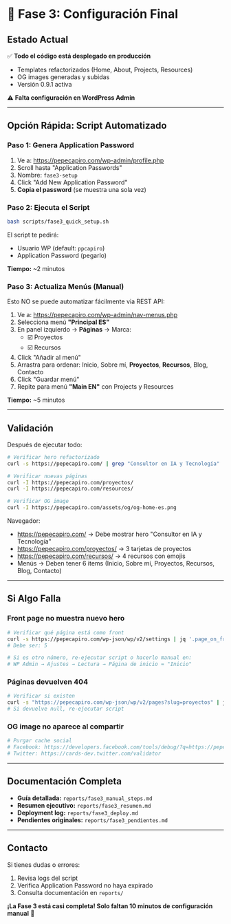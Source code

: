 # 🚀 Fase 3: Configuración Final

## Estado Actual

✅ **Todo el código está desplegado en producción**
- Templates refactorizados (Home, About, Projects, Resources)
- OG images generadas y subidas
- Versión 0.9.1 activa

⚠️ **Falta configuración en WordPress Admin**

---

## Opción Rápida: Script Automatizado

### Paso 1: Genera Application Password

1. Ve a: https://pepecapiro.com/wp-admin/profile.php
2. Scroll hasta "Application Passwords"
3. Nombre: `fase3-setup`
4. Click "Add New Application Password"
5. **Copia el password** (se muestra una sola vez)

### Paso 2: Ejecuta el Script

```bash
bash scripts/fase3_quick_setup.sh
```

El script te pedirá:
- Usuario WP (default: `ppcapiro`)
- Application Password (pegarlo)

**Tiempo:** ~2 minutos

### Paso 3: Actualiza Menús (Manual)

Esto NO se puede automatizar fácilmente via REST API:

1. Ve a: https://pepecapiro.com/wp-admin/nav-menus.php
2. Selecciona menú **"Principal ES"**
3. En panel izquierdo → **Páginas** → Marca:
   - ☑️ Proyectos
   - ☑️ Recursos
4. Click "Añadir al menú"
5. Arrastra para ordenar: Inicio, Sobre mí, **Proyectos**, **Recursos**, Blog, Contacto
6. Click "Guardar menú"
7. Repite para menú **"Main EN"** con Projects y Resources

**Tiempo:** ~5 minutos

---

## Validación

Después de ejecutar todo:

```bash
# Verificar hero refactorizado
curl -s https://pepecapiro.com/ | grep "Consultor en IA y Tecnología"

# Verificar nuevas páginas
curl -I https://pepecapiro.com/proyectos/
curl -I https://pepecapiro.com/resources/

# Verificar OG image
curl -I https://pepecapiro.com/assets/og/og-home-es.png
```

Navegador:
- https://pepecapiro.com/ → Debe mostrar hero "Consultor en IA y Tecnología"
- https://pepecapiro.com/proyectos/ → 3 tarjetas de proyectos
- https://pepecapiro.com/recursos/ → 4 recursos con emojis
- Menús → Deben tener 6 items (Inicio, Sobre mí, Proyectos, Recursos, Blog, Contacto)

---

## Si Algo Falla

### Front page no muestra nuevo hero
```bash
# Verificar qué página está como front
curl -s https://pepecapiro.com/wp-json/wp/v2/settings | jq '.page_on_front'
# Debe ser: 5

# Si es otro número, re-ejecutar script o hacerlo manual en:
# WP Admin → Ajustes → Lectura → Página de inicio = "Inicio"
```

### Páginas devuelven 404
```bash
# Verificar si existen
curl -s "https://pepecapiro.com/wp-json/wp/v2/pages?slug=proyectos" | jq '.[0].id'
# Si devuelve null, re-ejecutar script
```

### OG image no aparece al compartir
```bash
# Purgar cache social
# Facebook: https://developers.facebook.com/tools/debug/?q=https://pepecapiro.com/
# Twitter: https://cards-dev.twitter.com/validator
```

---

## Documentación Completa

- **Guía detallada:** `reports/fase3_manual_steps.md`
- **Resumen ejecutivo:** `reports/fase3_resumen.md`
- **Deployment log:** `reports/fase3_deploy.md`
- **Pendientes originales:** `reports/fase3_pendientes.md`

---

## Contacto

Si tienes dudas o errores:
1. Revisa logs del script
2. Verifica Application Password no haya expirado
3. Consulta documentación en `reports/`

**¡La Fase 3 está casi completa! Solo faltan 10 minutos de configuración manual** 🎉
